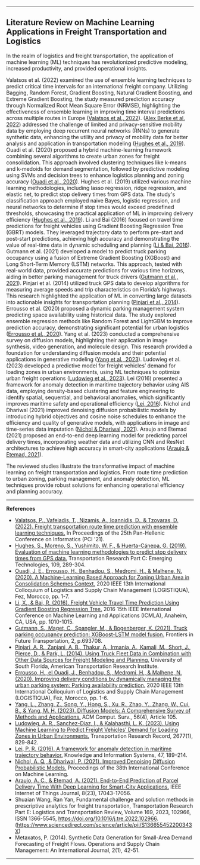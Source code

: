 -------
## Literature Review on Machine Learning Applications in Freight Transportation and Logistics

In the realm of logistics and freight transportation, the application of machine learning (ML) techniques has revolutionized predictive modeling, increased productivity, and provided operational insights.

Valatsos et al. (2022) examined the use of ensemble learning techniques to predict critical time intervals for an international freight company. Utilizing Bagging, Random Forest, Gradient Boosting, Natural Gradient Boosting, and Extreme Gradient Boosting, the study measured prediction accuracy through Normalized Root Mean Square Error (NRMSE), highlighting the effectiveness of ensemble learning in improving time interval predictions across multiple routes in Europe ([Valatsos et al., 2022](https://dl-acm-org.ccny-proxy1.libr.ccny.cuny.edu/doi/10.1145/3503823.3503833)). ([Alex Berke et al. 2022](https://dl.acm.org/doi/abs/10.1145/3477314.3507230)) addressed the challenge of limited and privacy-sensitive mobility data by employing deep recurrent neural networks (RNNs) to generate synthetic data, enhancing the utility and privacy of mobility data for better analysis and application in transportation modeling ([Hughes et al., 2019](https://www.sciencedirect.com/science/article/pii/S0968090X18314645?casa_token=5Gy06HhmjC4AAAAA:A-wJRrlwFvw3baGPsrbsEJFbpUECONalR3zyQXyPZQsyH5s3FkmRuRNz33ArJ_Rt2gyNqcIzXWg)). Ouadi et al. (2020) proposed a hybrid machine-learning framework combining several algorithms to create urban zones for freight consolidation. This approach involved clustering techniques like k-means and k-medoids for demand segmentation, followed by predictive modeling using SVMs and decision trees to enhance logistics planning and zoning accuracy ([Ouadi et al., 2020](https://ieeexplore-ieee-org.ccny-proxy1.libr.ccny.cuny.edu/document/9353901)). Hughes et al. (2019) utilized various machine learning methodologies, including lasso regression, ridge regression, and elastic net, to predict stop delivery times from GPS data. The study's classification approach employed naive Bayes, logistic regression, and neural networks to determine if stop times would exceed predefined thresholds, showcasing the practical application of ML in improving delivery efficiency ([Hughes et al., 2019](https://www.sciencedirect.com/science/article/pii/S0968090X18314645?casa_token=5Gy06HhmjC4AAAAA:A-wJRrlwFvw3baGPsrbsEJFbpUECONalR3zyQXyPZQsyH5s3FkmRuRNz33ArJ_Rt2gyNqcIzXWg)). Li and Bai (2016) focused on travel time predictions for freight vehicles using Gradient Boosting Regression Tree (GBRT) models. They leveraged trajectory data to perform pre-start and post-start predictions, achieving high accuracy and demonstrating the value of real-time data in dynamic scheduling and planning ([Li & Bai, 2016](https://ieeexplore-ieee-org.ccny-proxy1.libr.ccny.cuny.edu/document/7838286)). Gutmann et al. (2021) developed a model to predict truck parking occupancy using a fusion of Extreme Gradient Boosting (XGBoost) and Long Short-Term Memory (LSTM) networks. This approach, tested with real-world data, provided accurate predictions for various time horizons, aiding in better parking management for truck drivers ([Gutmann et al., 2021](https://www.frontiersin.org/articles/10.3389/ffutr.2021.693708/full)). Pinjari et al. (2014) utilized truck GPS data to develop algorithms for measuring average speeds and trip characteristics on Florida’s highways. This research highlighted the application of ML in converting large datasets into actionable insights for transportation planning ([Pinjari et al., 2014](https://rosap.ntl.bts.gov/view/dot/27807)). Errousso et al. (2020) proposed a dynamic parking management system predicting space availability using historical data. The study explored ensemble regression methods like Random Forest and LightGBM to improve prediction accuracy, demonstrating significant potential for urban logistics ([Errousso et al., 2020](https://ieeexplore-ieee-org.ccny-proxy1.libr.ccny.cuny.edu/document/9353890)). Yang et al. (2023) conducted a comprehensive survey on diffusion models, highlighting their application in image synthesis, video generation, and molecule design. This research provided a foundation for understanding diffusion models and their potential applications in generative modeling ([Yang et al., 2023](https://dl.acm.org/doi/full/10.1145/3626235?casa_token=dzWXYo2eR1oAAAAA%3AB330awEm-SOLEJcFrvvVXAcwAPY3zh4IpAdjVrHzniuNnf3NdHVMV6bRo7oNC8NC7OMgmBw2yn7Ojw)). Ludowieg et al. (2023) developed a predictive model for freight vehicles’ demand for loading zones in urban environments, using ML techniques to optimize urban freight operations ([Ludowieg et al., 2023](https://doi-org.ccny-proxy1.libr.ccny.cuny.edu/10.1177/03611981221101893)). Lei (2016) presented a framework for anomaly detection in maritime trajectory behavior using AIS data, employing density-based clustering and feature engineering to identify spatial, sequential, and behavioral anomalies, which significantly improves maritime safety and operational efficiency ([Lei, 2016](https://doi.org/10.1007/s10115-015-0845-4)). Nichol and Dhariwal (2021) improved denoising diffusion probabilistic models by introducing hybrid objectives and cosine noise schedules to enhance the efficiency and quality of generative models, with applications in image and time-series data imputation ([Nichol & Dhariwal, 2021](https://proceedings.mlr.press/v139/nichol21a.html)). Araujo and Etemad (2021) proposed an end-to-end deep learning model for predicting parcel delivery times, incorporating weather data and utilizing CNN and ResNet architectures to achieve high accuracy in smart-city applications ([Araujo & Etemad, 2021](https://doi.org/10.1109/JIOT.2021.3077007)). 

The reviewed studies illustrate the transformative impact of machine learning on freight transportation and logistics. From route time prediction to urban zoning, parking management, and anomaly detection, ML techniques provide robust solutions for enhancing operational efficiency and planning accuracy. 

----
**References**

- [Valatsos, P., Vafeiadis, T., Nizamis, A., Ioannidis, D., & Tzovaras, D. (2022). Freight transportation route time prediction with ensemble learning techniques.](https://dl-acm-org.ccny-proxy1.libr.ccny.cuny.edu/doi/10.1145/3503823.3503833) In Proceedings of the 25th Pan-Hellenic Conference on Informatics (PCI '21).
- [Hughes, S., Moreno, S., Yushimito, W. F., & Huerta-Cánepa, G. (2019). Evaluation of machine learning methodologies to predict stop delivery times from GPS data.](https://www.sciencedirect.com/science/article/pii/S0968090X18314645?casa_token=5Gy06HhmjC4AAAAA:A-wJRrlwFvw3baGPsrbsEJFbpUECONalR3zyQXyPZQsyH5s3FkmRuRNz33ArJ_Rt2gyNqcIzXWg) Transportation Research Part C: Emerging Technologies, 109, 289-304.
- [Ouadi, J. E., Errousso, H., Benhadou, S., Medromi, H., & Malhene, N. (2020). A Machine-Learning Based Approach for Zoning Urban Area in Consolidation Schemes Context.](https://ieeexplore-ieee-org.ccny-proxy1.libr.ccny.cuny.edu/document/9353901) 2020 IEEE 13th International Colloquium of Logistics and Supply Chain Management (LOGISTIQUA), Fez, Morocco, pp. 1-7.
- [Li, X., & Bai, R. (2016). Freight Vehicle Travel Time Prediction Using Gradient Boosting Regression Tree.](https://ieeexplore-ieee-org.ccny-proxy1.libr.ccny.cuny.edu/document/7838286) 2016 15th IEEE International Conference on Machine Learning and Applications (ICMLA), Anaheim, CA, USA, pp. 1010-1015.
- [Gutmann, S., Maget, C., Spangler, M., & Bogenberger, K. (2021). Truck parking occupancy prediction: XGBoost-LSTM model fusion.](https://www.frontiersin.org/articles/10.3389/ffutr.2021.693708/full) Frontiers in Future Transportation, 2, p.693708.
- [Pinjari, A. R., Zanjani, A. B., Thakur, A., Irmania, A., Kamali, M., Short, J., Pierce, D., & Park, L. (2014). Using Truck Fleet Data in Combination with Other Data Sources for Freight Modeling and Planning.](https://rosap.ntl.bts.gov/view/dot/27807) University of South Florida, American Transportation Research Institute.
- [Errousso, H., el Ouadi, J., Benhadou, S., Medromi, H., & Malhene, N. (2020). Improving delivery conditions by dynamically managing the urban parking system: Parking availability prediction.](https://ieeexplore-ieee-org.ccny-proxy1.libr.ccny.cuny.edu/document/9353890) 2020 IEEE 13th International Colloquium of Logistics and Supply Chain Management (LOGISTIQUA), Fez, Morocco, pp. 1-6.
- [Yang, L., Zhang, Z., Song, Y., Hong, S., Xu, R., Zhao, Y., Zhang, W., Cui, B., & Yang, M. H. (2023). Diffusion Models: A Comprehensive Survey of Methods and Applications.](https://dl.acm.org/doi/full/10.1145/3626235?casa_token=dzWXYo2eR1oAAAAA%3AB330awEm-SOLEJcFrvvVXAcwAPY3zh4IpAdjVrHzniuNnf3NdHVMV6bRo7oNC8NC7OMgmBw2yn7Ojw) ACM Comput. Surv., 56(4), Article 105.
- [Ludowieg, A. R., Sanchez-Diaz, I., & Kalahasthi, L. K. (2023). Using Machine Learning to Predict Freight Vehicles’ Demand for Loading Zones in Urban Environments.](https://doi-org.ccny-proxy1.libr.ccny.cuny.edu/10.1177/03611981221101893) Transportation Research Record, 2677(1), 829-842.
- [Lei, P. R. (2016). A framework for anomaly detection in maritime trajectory behavior.](https://doi.org/10.1007/s10115-015-0845-4) Knowledge and Information Systems, 47, 189–214.
- [Nichol, A. Q., & Dhariwal, P. (2021). Improved Denoising Diffusion Probabilistic Models.](https://proceedings.mlr.press/v139/nichol21a.html) Proceedings of the 38th International Conference on Machine Learning.
- [Araujo, A. C., & Etemad, A. (2021). End-to-End Prediction of Parcel Delivery Time With Deep Learning for Smart-City Applications.](https://doi.org/10.1109/JIOT.2021.3077007) IEEE Internet of Things Journal, 8(23), 17043-17056.
- Shuaian Wang, Ran Yan, Fundamental challenge and solution methods in prescriptive analytics for freight transportation, Transportation Research Part E: Logistics and Transportation Review, Volume 169, 2023, 102966, ISSN 1366-5545, https://doi.org/10.1016/j.tre.2022.102966. (https://www.sciencedirect.com/science/article/pii/S136655452200343X)
- Metaxatos, P. (2014). Synthetic Data Generation for Small-Area Demand Forecasting of Freight Flows. Operations and Supply Chain Management: An International Journal, 2(1), 42-51.

-----
